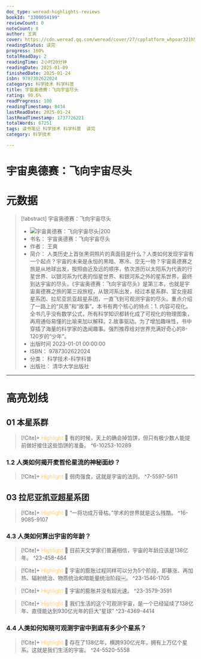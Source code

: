 ```yaml
---
doc_type: weread-highlights-reviews
bookId: "3300054199"
reviewCount: 0
noteCount: 8
author: 王爽
cover: https://cdn.weread.qq.com/weread/cover/27/cpplatform_whpoar321h5afkbf49nr65/t7_cpplatform_whpoar321h5afkbf49nr651680248922.jpg
readingStatus: 读完
progress: 100%
totalReadDay: 2
readingTime: 2小时20分钟
readingDate: 2025-01-09
finishedDate: 2025-01-24
isbn: 9787302622024
categorys: 科学技术 科学科普
title: 宇宙奥德赛：飞向宇宙尽头
rating: 90.6%
readProgress: 100
readingTimestamp: 8434
lastReadDate: 2025-01-24
lastReadTimestamp: 1737726221
totalWords: 67251
tags: 读书笔记 科学技术 科学科普  读完
category: 科学技术

---
```


# 宇宙奥德赛：飞向宇宙尽头

# 元数据
> [!abstract] 宇宙奥德赛：飞向宇宙尽头
> - ![ 宇宙奥德赛：飞向宇宙尽头|200](https://cdn.weread.qq.com/weread/cover/27/cpplatform_whpoar321h5afkbf49nr65/t7_cpplatform_whpoar321h5afkbf49nr651680248922.jpg)
> - 书名： 宇宙奥德赛：飞向宇宙尽头
> - 作者： 王爽
> - 简介： 人类历史上首张黑洞照片的真面目是什么？人类如何发现宇宙有一个起点？宇宙的未来是永恒的黑暗、寒冷、空无一物？宇宙奥德赛之旅是从地球出发，按照由近及远的顺序，依次游历以太阳系为代表的行星世界、以银河系为代表的恒星世界、和银河系之外的星系世界，最终到达宇宙的尽头，《宇宙奥德赛：飞向宇宙尽头》是第三本，也就是宇宙奥德赛之旅的第三段旅程，从银河系出发，经过本星系群、室女座超星系团、拉尼亚凯亚超星系团，一直飞到可观测宇宙的尽头。重点介绍了一路上的“风景”和“故事”。本书有两个核心的特点：1. 内容可视化。全书几乎没有数学公式，所有科学知识都转化成了可视化的物理图象，再用通俗易懂的比喻来加以解释。2.故事驱动。为了增加趣味性，书中穿插了海量的科学家的逸闻趣事。强烈推荐给对世界充满好奇心的8-120岁的“少年”。
> - 出版时间 2023-01-01 00:00:00
> - ISBN： 9787302622024
> - 分类： 科学技术-科学科普
> - 出版社： 清华大学出版社



---

# 高亮划线

## 01 本星系群

> [!Cite]+ <span style="color: #ffce78;">Highlight</span>
> 📌 有的时候，天上的确会掉馅饼，但只有极少数人能提前做好接住这些馅饼的准备。
> ^6-10253-10289
### 1.2 人类如何揭开麦哲伦星流的神秘面纱？

> [!Cite]+ <span style="color: #ffce78;">Highlight</span>
> 📌 弱肉强食，这就是宇宙的法则。
> ^7-5597-5611
## 03 拉尼亚凯亚超星系团

> [!Cite]+ <span style="color: #ffce78;">Highlight</span>
> 📌 “一将功成万骨枯。”学术的世界就是这么残酷。
> ^16-9085-9107
### 4.3 人类如何算出宇宙的年龄？

> [!Cite]+ <span style="color: #ffce78;">Highlight</span>
> 📌 目前天文学家们普遍相信，宇宙的年龄应该是138亿年。
> ^23-458-484

> [!Cite]+ <span style="color: #ffce78;">Highlight</span>
> 📌 宇宙的膨胀过程同样可以分为5个阶段，即暴涨、再加热、辐射统治、物质统治和暗能量统治阶段￼。
> ^23-1546-1705

> [!Cite]+ <span style="color: #ffce78;">Highlight</span>
> 📌 宇宙的膨胀并没有超光速。
> ^23-3579-3591

> [!Cite]+ <span style="color: #ffce78;">Highlight</span>
> 📌 我们生活的这个可观测宇宙，是一个已经延续了138亿年、直径能达到930亿光年的巨大“星球”
> ^23-4369-4414
### 4.4 人类如何知晓可观测宇宙中到底有多少个星系？

> [!Cite]+ <span style="color: #ffce78;">Highlight</span>
> 📌 存在了138亿年，横跨930亿光年，拥有上万亿个星系。这就是我们生活的宇宙。
> ^24-5520-5558

